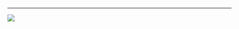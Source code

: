 <!--# 💫 About Me:
👋 Hi! I'm Pratham Chaudhary, a result-oriented software engineer passionate about innovation. <br>   I hold a Bachelor's degree in Computer Science Engineering, where I developed strong skills in problem-solving and machine learning.<br><br>💻 Proficient in Java, JavaScript, React.js, Python, OOP, SQL, and Data Structures.<br>An Oracle Certified Associate Java SE 8 Programmer, I excel at tackling complex problems.<br><br>🔭 I’m currently working on Web Development projects.<br>🌱 I’m currently learning MERN Stack and DSA in JAVA<br>📄 My resume- https://drive.google.com/file/d/1OH3PPaWeUncx8s7qhi-eFOMfUcXdvA8R/view?usp=sharing<br>📫 Reach me on - pratham.ch.01012000@gmail.com


## 🌐 Socials:
[![LinkedIn](https://img.shields.io/badge/LinkedIn-%230077B5.svg?logo=linkedin&logoColor=white)](https://linkedin.com/in/https://www.linkedin.com/in/pratham-chaudhary01/) [![X](https://img.shields.io/badge/X-black.svg?logo=X&logoColor=white)](https://x.com/https://twitter.com/WallE_2000) 

# 💻 Tech Stack:
![Java](https://img.shields.io/badge/java-%23ED8B00.svg?style=for-the-badge&logo=openjdk&logoColor=white) ![JavaScript](https://img.shields.io/badge/javascript-%23323330.svg?style=for-the-badge&logo=javascript&logoColor=%23F7DF1E) ![HTML5](https://img.shields.io/badge/html5-%23E34F26.svg?style=for-the-badge&logo=html5&logoColor=white) ![CSS3](https://img.shields.io/badge/css3-%231572B6.svg?style=for-the-badge&logo=css3&logoColor=white) ![Python](https://img.shields.io/badge/python-3670A0?style=for-the-badge&logo=python&logoColor=ffdd54) ![C++](https://img.shields.io/badge/c++-%2300599C.svg?style=for-the-badge&logo=c%2B%2B&logoColor=white) ![React](https://img.shields.io/badge/react-%2320232a.svg?style=for-the-badge&logo=react&logoColor=%2361DAFB) ![NodeJS](https://img.shields.io/badge/node.js-6DA55F?style=for-the-badge&logo=node.js&logoColor=white) ![Express.js](https://img.shields.io/badge/express.js-%23404d59.svg?style=for-the-badge&logo=express&logoColor=%2361DAFB) ![TailwindCSS](https://img.shields.io/badge/tailwindcss-%2338B2AC.svg?style=for-the-badge&logo=tailwind-css&logoColor=white) ![MongoDB](https://img.shields.io/badge/MongoDB-%234ea94b.svg?style=for-the-badge&logo=mongodb&logoColor=white) ![MySQL](https://img.shields.io/badge/mysql-%2300000f.svg?style=for-the-badge&logo=mysql&logoColor=white) ![Figma](https://img.shields.io/badge/figma-%23F24E1E.svg?style=for-the-badge&logo=figma&logoColor=white) ![Docker](https://img.shields.io/badge/docker-%230db7ed.svg?style=for-the-badge&logo=docker&logoColor=white)
# 📊 GitHub Stats:
![](https://github-readme-stats.vercel.app/api?username=Pratham-chaudhary&theme=dark&hide_border=false&include_all_commits=false&count_private=false)<br/>
![](https://github-readme-streak-stats.herokuapp.com/?user=Pratham-chaudhary&theme=dark&hide_border=false)<br/>
![](https://github-readme-stats.vercel.app/api/top-langs/?username=Pratham-chaudhary&theme=dark&hide_border=false&include_all_commits=false&count_private=false&layout=compact)

### ✍️ Random Dev Quote
![](https://quotes-github-readme.vercel.app/api?type=horizontal&theme=dark)

<!--### 😂 Random Dev Meme
<img src='https://randommeme-five.vercel.app/' style="height: 400px;"/> -->

---
[![](https://visitcount.itsvg.in/api?id=Pratham-chaudhary&icon=2&color=4)](https://visitcount.itsvg.in)

<!-- Proudly created with GPRM ( https://gprm.itsvg.in ) -->
